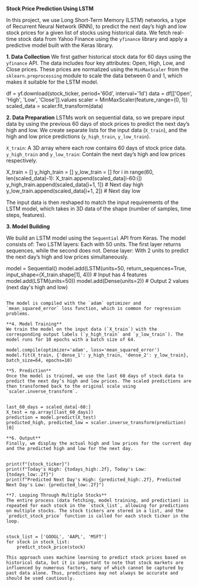 **Stock Price Prediction Using LSTM**

In this project, we use Long Short-Term Memory (LSTM) networks, a type of Recurrent Neural Network (RNN), to predict the next day’s high and low stock prices for a given list of stocks using historical data. We fetch real-time stock data from Yahoo Finance using the `yfinance` library and apply a predictive model built with the Keras library.

**1. Data Collection**
We first gather historical stock data for 60 days using the `yfinance` API. The data includes four key attributes: Open, High, Low, and Close prices. These prices are normalized using the `MinMaxScaler` from the `sklearn.preprocessing` module to scale the data between 0 and 1, which makes it suitable for the LSTM model.

df = yf.download(stock_ticker, period='60d', interval='1d')
data = df[['Open', 'High', 'Low', 'Close']].values
scaler = MinMaxScaler(feature_range=(0, 1))
scaled_data = scaler.fit_transform(data)

**2. Data Preparation**
LSTMs work on sequential data, so we prepare input data by using the previous 60 days of stock prices to predict the next day’s high and low. We create separate lists for the input data (`X_train`), and the high and low price predictions (`y_high_train`, `y_low_train`). 

`X_train`: A 3D array where each row contains 60 days of stock price data.
`y_high_train` and `y_low_train`: Contain the next day’s high and low prices respectively.


X_train = []
y_high_train = []
y_low_train = []
for i in range(60, len(scaled_data)-1):
    X_train.append(scaled_data[i-60:i])
    y_high_train.append(scaled_data[i+1, 1])  # Next day high
    y_low_train.append(scaled_data[i+1, 2])   # Next day low

The input data is then reshaped to match the input requirements of the LSTM model, which takes in 3D data of the shape (number of samples, time steps, features).

**3. Model Building**

We build an LSTM model using the `Sequential` API from Keras. The model consists of:
Two LSTM layers: Each with 50 units. The first layer returns sequences, while the second does not.
Dense layer: With 2 units to predict the next day’s high and low prices simultaneously.


model = Sequential()
model.add(LSTM(units=50, return_sequences=True, input_shape=(X_train.shape[1], 4)))  # Input has 4 features
model.add(LSTM(units=50))
model.add(Dense(units=2))  # Output 2 values (next day's high and low)
```

The model is compiled with the `adam` optimizer and `mean_squared_error` loss function, which is common for regression problems.

**4. Model Training**
We train the model on the input data (`X_train`) with the corresponding output labels (`y_high_train` and `y_low_train`). The model runs for 10 epochs with a batch size of 64.

model.compile(optimizer='adam', loss='mean_squared_error')
model.fit(X_train, {'dense_1': y_high_train, 'dense_2': y_low_train}, batch_size=64, epochs=10)

**5. Prediction**
Once the model is trained, we use the last 60 days of stock data to predict the next day’s high and low prices. The scaled predictions are then transformed back to the original scale using `scaler.inverse_transform`.


last_60_days = scaled_data[-60:]
X_test = np.array([last_60_days])
prediction = model.predict(X_test)
predicted_high, predicted_low = scaler.inverse_transform(prediction)[0]

**6. Output**
Finally, we display the actual high and low prices for the current day and the predicted high and low for the next day.


print(f"{stock_ticker}")
print(f"Today's High: {todays_high:.2f}, Today's Low: {todays_low:.2f}")
print(f"Predicted Next Day's High: {predicted_high:.2f}, Predicted Next Day's Low: {predicted_low:.2f}")

**7. Looping Through Multiple Stocks**
The entire process (data fetching, model training, and prediction) is repeated for each stock in the `stock_list`, allowing for predictions on multiple stocks. The stock tickers are stored in a list, and the `predict_stock_price` function is called for each stock ticker in the loop.


stock_list = ['GOOGL', 'AAPL', 'MSFT']
for stock in stock_list:
    predict_stock_price(stock)

This approach uses machine learning to predict stock prices based on historical data, but it is important to note that stock markets are influenced by numerous factors, many of which cannot be captured by past data alone. Thus, predictions may not always be accurate and should be used cautiously.

